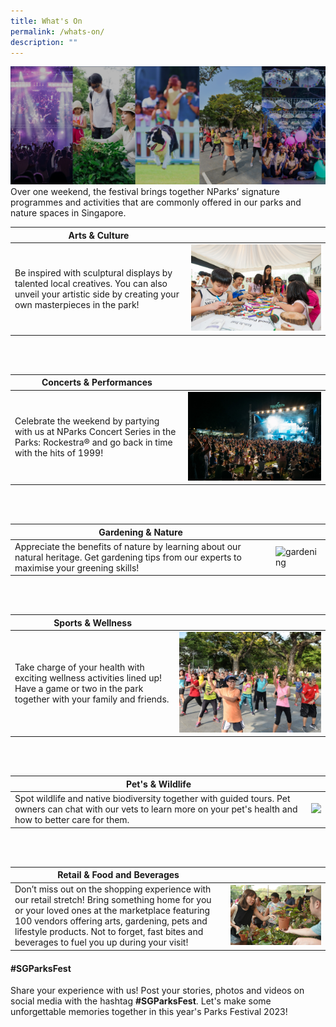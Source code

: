 ```yaml
---
title: What's On
permalink: /whats-on/
description: ""
---
```

![](/images/5%20categories_2208_2.png)
Over one weekend, the festival brings together NParks’ signature programmes and activities that are commonly offered in our parks and nature spaces in Singapore.   




|  Arts &amp; Culture | |
| -------- | -------- |
| Be inspired with sculptural displays by talented local creatives. You can also unveil your artistic side by creating your own masterpieces in the park!     |![](/images/parks%20fest%20wood%20cookie%20art.jpg)     |

<br>
<br>

| Concerts &amp; Performances |  |
| -------- | -------- |
| Celebrate the weekend by partying with us at NParks Concert Series in the Parks: Rockestra® and go back in time with the hits of 1999! |  ![Concert in the park](/images/rockestra.jpg)  | 

<br>
<br>

|Gardening &amp; Nature |  |
| -------- | -------- |
| Appreciate the benefits of nature by learning about our natural heritage. Get gardening tips from our experts to maximise your greening skills!      |  ![gardening](/images/gardening.jpg)  |

<br>
<br>

| Sports &amp; Wellness |  |
| -------- | -------- |
| Take charge of your health with exciting wellness activities lined up! Have a game or two in the park together with your family and friends.      | ![wellness activities](/images/picture1_2.jpg)    |

<br>
<br>

| Pet's &amp; Wildlife | |
| -------- | -------- |
| Spot wildlife and native biodiversity together with guided tours. Pet owners can chat with our vets to learn more on your pet's health and how to better care for them.     |  ![](/images/wildlife%20display.JPG)    |

<br>
<br>

| Retail &amp; Food and Beverages | |
| -------- | -------- |
| Don’t miss out on the shopping experience with our retail stretch! Bring something home for you or your loved ones at the marketplace featuring 100 vendors offering arts, gardening, pets and lifestyle products. Not to forget, fast bites and beverages to fuel you up during your visit!     |  ![Plant sale](/images/plant%20sale%20.jpg) |


#### #SGParksFest <br>
Share your experience with us! Post your stories, photos and videos on social media with the hashtag **#SGParksFest**. Let's make some unforgettable memories together in this year's Parks Festival 2023!